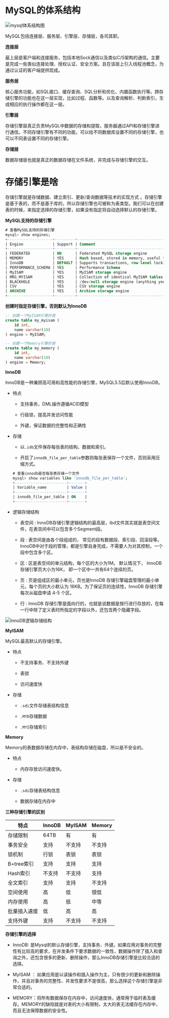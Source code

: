 # MySQL的体系结构

![mysql体系结构图](./images/MySQL体系结构图.png)

MySQL包括连接层、服务层、引擎层、存储层，各司其职。

**连接层**

最上层是客户端和连接服务，包括本地Sock通信以及类似C/S架构的通信。主要是完成一些类似连接处理、授权认证、安全方案。且在该层上引入线程池概念，为通过认证的客户端提供现成。

**服务层**

核心服务功能，如SQL接口、缓存查询、SQL分析和优化、内置函数执行等。跨存储引擎的功能也在这一层实现，比如过程、函数等。以及查询解析、判断索引，生成相应的执行操作都在这一层。

**引擎层**

存储引擎层真正负责MySQL中数据的存储和提取，服务器通过API和存储引擎进行通信。不同存储引擎有不同的功能，可以给不同数据库设置不同的存储引擎，也可以不同表设置不同的存储引擎。

**存储层**

数据存储层也就是真正的数据存储在文件系统，并完成与存储引擎的交互。

# 存储引擎是啥

存储引擎就是存储数据、建立索引、更新/查询数据等技术的实现方式 。存储引擎是基于表的，而不是基于库的，所以存储引擎也可被称为表类型。我们可以在创建表的时候，来指定选择的存储引擎，如果没有指定将自动选择默认的存储引擎。

**MySQL支持的存储引擎**

```sql
# 查看MySQL支持的存储引擎
mysql> show engines;
+--------------------+---------+----------------------------------------------------------------+--------------+------+------------+
| Engine             | Support | Comment                                                        | Transactions | XA   | Savepoints |
+--------------------+---------+----------------------------------------------------------------+--------------+------+------------+
| FEDERATED          | NO      | Federated MySQL storage engine                                 | NULL         | NULL | NULL       |
| MEMORY             | YES     | Hash based, stored in memory, useful for temporary tables      | NO           | NO   | NO         |
| InnoDB             | DEFAULT | Supports transactions, row-level locking, and foreign keys     | YES          | YES  | YES        |
| PERFORMANCE_SCHEMA | YES     | Performance Schema                                             | NO           | NO   | NO         |
| MyISAM             | YES     | MyISAM storage engine                                          | NO           | NO   | NO         |
| MRG_MYISAM         | YES     | Collection of identical MyISAM tables                          | NO           | NO   | NO         |
| BLACKHOLE          | YES     | /dev/null storage engine (anything you write to it disappears) | NO           | NO   | NO         |
| CSV                | YES     | CSV storage engine                                             | NO           | NO   | NO         |
| ARCHIVE            | YES     | Archive storage engine                                         | NO           | NO   | NO         |
+--------------------+---------+----------------------------------------------------------------+--------------+------+------------+
```

**创建时指定存储引擎，否则默认为InnoDB**

```sql
-- 创建一个MyISAM引擎的表
create table my_myisam (
    id int,
    name varchar(10)
) engine = MyISAM;

-- 创建一个Memory引擎的表
create table my_memory (
    id int,
    name varchar(10)
) engine = Memory;
```

**InnoDB**

InnoDB是一种兼顾高可用和高性能的存储引擎，MySQL5.5后默认使用InnoDB。

- 特点
  
  - 支持事务，DML操作遵循ACID模型
  
  - 行级锁，提高并发访问性能
  
  - 外键，保证数据的完整性和正确性

- 存储
  
  - 以`.idb`文件保存每张表的结构、数据和索引。
  
  - 开启了`innodb_file_per_table`参数则每张表保存一个文件，否则采用压缩方式。
  
  ```sql
  # 查看innodb是否每张表存储一个文件
  mysql> show variables like 'innodb_file_per_table';
  +-----------------------+-------+
  | Variable_name         | Value |
  +-----------------------+-------+
  | innodb_file_per_table | ON    |
  +-----------------------+-------+
  ```

- 逻辑存储结构
  
  - 表空间 : InnoDB存储引擎逻辑结构的最高层，ibd文件其实就是表空间文件，在表空间中可以包含多个Segment段。
  
  - 段 : 表空间是由各个段组成的， 常见的段有数据段、索引段、回滚段等。InnoDB中对于段的管理，都是引擎自身完成，不需要人为对其控制，一个段中包含多个区。
  
  - 区 : 区是表空间的单元结构，每个区的大小为1M。 默认情况下， InnoDB存储引擎页大小为16K， 即一个区中一共有64个连续的页。
  
  - 页 : 页是组成区的最小单元，页也是InnoDB 存储引擎磁盘管理的最小单元，每个页的大小默认为 16KB。为了保证页的连续性，InnoDB 存储引擎每次从磁盘申请 4-5 个区。
  
  - 行 : InnoDB 存储引擎是面向行的，也就是说数据是按行进行存放的，在每一行中除了定义表时所指定的字段以外，还包含两个隐藏字段。

![InnoDB逻辑存储结构](./images/InnoDB逻辑存储结构.png)

**MyISAM**

MySQL最高默认的存储引擎。

- 特点
  
  - 不支持事务、不支持外键
  
  - 表锁
  
  - 访问速度快

- 存储
  
  - `.sdi`文件存储表结构信息
  
  - `.MYD`存储数据
  
  - `.MYI`存储索引

**Memory**

Memory的表数据存储在内存中，表结构存储在磁盘，所以是不安全的。

- 特点
  
  - 内存存放访问速度快。

- 存储
  
  - `.sdi`存储表结构信息
  
  - 数据存储在内存中

**三种存储引擎的区别**

| 特点       | InnoDB | MyISAM | Memory |
| -------- | ------ | ------ | ------ |
| 存储限制     | 64TB   | 有      | 有      |
| 事务安全     | 支持     | 不支持    | 不支持    |
| 锁机制      | 行锁     | 表锁     | 表锁     |
| B+tree索引 | 支持     | 支持     | 支持     |
| Hash索引   | 不支持    | 不支持    | 支持     |
| 全文索引     | 支持     | 支持     | 不支持    |
| 空间使用     | 高      | 低      | 很低     |
| 内存使用     | 高      | 低      | 中等     |
| 批量插入速度   | 低      | 高      | 高      |
| 支持外键     | 支持     | 不支持    | 不支持    |

**存储引擎的选择**

- InnoDB: 是Mysql的默认存储引擎，支持事务、外键。如果应用对事务的完整性有比较高的要求，在并发条件下要求数据的一致性，数据操作除了插入和查询之外，还包含很多的更新、删除操作，那么InnoDB存储引擎是比较合适的选择。

- MyISAM ： 如果应用是以读操作和插入操作为主，只有很少的更新和删除操作，并且对事务的完整性、并发性要求不是很高，那么选择这个存储引擎是非常合适的。

- MEMORY：将所有数据保存在内存中，访问速度快，通常用于临时表及缓存。MEMORY的缺陷就是对表的大小有限制，太大的表无法缓存在内存中，而且无法保障数据的安全性。
